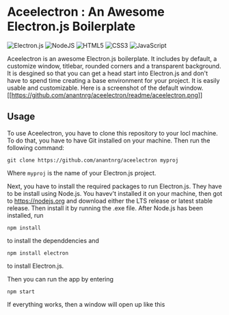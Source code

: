 # Aceelectron : An Awesome Electron.js Boilerplate
![Electron.js](https://img.shields.io/badge/Electron-191970?style=for-the-badge&logo=Electron&logoColor=white) ![NodeJS](https://img.shields.io/badge/node.js-6DA55F?style=for-the-badge&logo=node.js&logoColor=white) ![HTML5](https://img.shields.io/badge/html5-%23E34F26.svg?style=for-the-badge&logo=html5&logoColor=white) ![CSS3](https://img.shields.io/badge/css3-%231572B6.svg?style=for-the-badge&logo=css3&logoColor=white) ![JavaScript](https://img.shields.io/badge/javascript-%23323330.svg?style=for-the-badge&logo=javascript&logoColor=%23F7DF1E)

Aceelectron is an awesome Electron.js boilerplate. It includes by default, a customize window, titlebar, rounded corners and a transparent background. It is desgined so that you can get a head start into Electron.js and don't have to spend time creating a base environment for your project. It is easily usable and customizable. Here is a screenshot of the default window.
[[https://github.com/anantnrg/aceelectron/readme/aceelectron.png]]

## Usage
To use Aceelectron, you have to clone this repository to your locl machine. To do that, you have to have Git installed on your machine. Then run the following command: </br>
```
git clone https://github.com/anantnrg/aceelectron myproj
```
Where ```myproj``` is the name of your Electron.js project.

Next, you have to install the required packages to run Electron.js. They have to be install using Node.js. You havev't installed it on your machine, then got to https://nodejs.org and download either the LTS release or latest stable release. Then install it by running the .exe file. After Node.js has been installed, run
</br>
```
npm install
```
to install the dependdencies and 
</br>
```
npm install electron
```
to install Electron.js.

Then you can run the app by entering
</br>
```
npm start
```
If everything works, then a window will open up like this 
